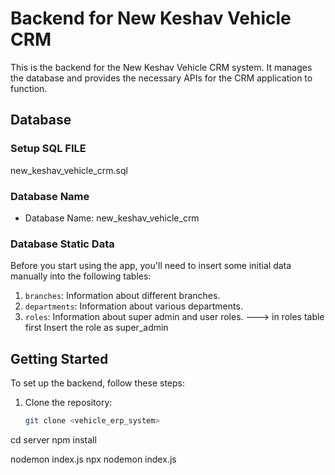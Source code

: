 # Backend for New Keshav Vehicle CRM

This is the backend for the New Keshav Vehicle CRM system. It manages the database and provides the necessary APIs for the CRM application to function.

## Database

### Setup SQL FILE 
new_keshav_vehicle_crm.sql

### Database Name
- Database Name: new_keshav_vehicle_crm

### Database Static Data

Before you start using the app, you'll need to insert some initial data manually into the following tables:

1. `branches`: Information about different branches.
2. `departments`: Information about various departments.
3. `roles`: Information about super admin and user roles. ---> in roles table first Insert the role as super_admin

## Getting Started

To set up the backend, follow these steps:

1. Clone the repository:

   ```bash
   git clone <vehicle_erp_system>

cd server
npm install

nodemon index.js
npx nodemon index.js